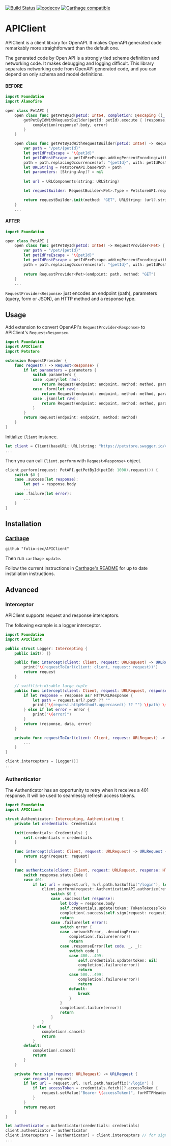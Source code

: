 [![Build Status](https://app.bitrise.io/app/fb217dd8dc7e8002/status.svg?token=zgTIlwz2Qz-YPsOK6rQxUQ)](https://app.bitrise.io/app/fb217dd8dc7e8002)
[![codecov](https://codecov.io/gh/folio-sec/APIClient/branch/master/graph/badge.svg)](https://codecov.io/gh/folio-sec/APIClient)
[![Carthage compatible](https://img.shields.io/badge/Carthage-compatible-4BC51D.svg?style=flat)](https://github.com/Carthage/Carthage)

# APIClient

APIClient is a client library for OpenAPI. It makes OpenAPI generated code remarkably more straightforward than the default one. 

The generated code by  Open API is a strongly tied scheme definition and networking code. It makes debugging and logging difficult. This library separates networking code from OpenAPI generated code, and you can depend on only schema and model definitions.


#### BEFORE

```swift
import Foundation
import Alamofire

open class PetAPI {
    open class func getPetById(petId: Int64, completion: @escaping ((_ data: Pet?,_ error: Error?) -> Void)) {
        getPetByIdWithRequestBuilder(petId: petId).execute { (response, error) -> Void in
            completion(response?.body, error)
        }
    }

    open class func getPetByIdWithRequestBuilder(petId: Int64) -> RequestBuilder<Pet> {
        var path = "/pet/{petId}"
        let petIdPreEscape = "\(petId)"
        let petIdPostEscape = petIdPreEscape.addingPercentEncoding(withAllowedCharacters: .urlPathAllowed) ?? ""
        path = path.replacingOccurrences(of: "{petId}", with: petIdPostEscape, options: .literal, range: nil)
        let URLString = PetstoreAPI.basePath + path
        let parameters: [String:Any]? = nil
        
        let url = URLComponents(string: URLString)

        let requestBuilder: RequestBuilder<Pet>.Type = PetstoreAPI.requestBuilderFactory.getBuilder()

        return requestBuilder.init(method: "GET", URLString: (url?.string ?? URLString), parameters: parameters, isBody: false)
    }
    ...
```

#### AFTER

```swift
import Foundation

open class PetAPI {
    open class func getPetById(petId: Int64) -> RequestProvider<Pet> {
        var path = "/pet/{petId}"
        let petIdPreEscape = "\(petId)"
        let petIdPostEscape = petIdPreEscape.addingPercentEncoding(withAllowedCharacters: .urlPathAllowed) ?? ""
        path = path.replacingOccurrences(of: "{petId}", with: petIdPostEscape, options: .literal, range: nil)
        
        return RequestProvider<Pet>(endpoint: path, method: "GET")
    }
    ...
```

`RequestProvider<Response>` just encodes an endpoint (path), parameters (query, form or JSON), an HTTP method and a response type.


## Usage

Add extension to convert OpenAPI's `RequestProvider<Response>` to APIClient's `Request<Response>`.

```swift
import Foundation
import APIClient
import Petstore

extension RequestProvider {
    func request() -> Request<Response> {
        if let parameters = parameters {
            switch parameters {
            case .query(let raw):
                return Request(endpoint: endpoint, method: method, parameters: Request.Parameters(raw))
            case .form(let raw):
                return Request(endpoint: endpoint, method: method, parameters: Request.Parameters(raw))
            case .json(let raw):
                return Request(endpoint: endpoint, method: method, parameters: Request.Parameters(raw))
            }
        }
        return Request(endpoint: endpoint, method: method)
    }
}
```

Initialize `Client` instance.

```swift
let client = Client(baseURL: URL(string: "https://petstore.swagger.io/v2")!)
...
```

Then you can call `Client.perform` with `Request<Response>` object.

```swift
client.perform(request: PetAPI.getPetById(petId: 1000).request()) {
    switch $0 {
    case .success(let response):
        let pet = response.body
        ...
    case .failure(let error):
        ...
    }
}
```

## Installation ##

### [Carthage] ###

[Carthage]: https://github.com/Carthage/Carthage

```
github "folio-sec/APIClient"
```

Then run `carthage update`.

Follow the current instructions in [Carthage's README][carthage-installation]
for up to date installation instructions.

[carthage-installation]: https://github.com/Carthage/Carthage#adding-frameworks-to-an-application

## Advanced

### Interceptor

APIClient supports request and response interceptors.

The following example is a logger interceptor.

```swift
import Foundation
import APIClient

public struct Logger: Intercepting {
    public init() {}

    public func intercept(client: Client, request: URLRequest) -> URLRequest {
        print("\(requestToCurl(client: client, request: request))")
        return request
    }

    // swiftlint:disable large_tuple
    public func intercept(client: Client, request: URLRequest, response: URLResponse?, data: Data?, error: Error?) -> (URLResponse?, Data?, Error?) {
        if let response = response as? HTTPURLResponse {
            let path = request.url?.path ?? ""
            print("\(request.httpMethod?.uppercased() ?? "") \(path) \(response.statusCode)")
        } else if let error = error {
            print("\(error)")
        }
        return (response, data, error)
    }

    private func requestToCurl(client: Client, request: URLRequest) -> String {
        ...
    }
}
```

```swift
client.interceptors = [Logger()]
...
```

### Authenticator

The Authenticator has an opportunity to retry when it receives a 401 response. It will be used to seamlessly refresh access tokens.

```swift
import Foundation
import APIClient

struct Authenticator: Intercepting, Authenticating {
    private let credentials: Credentials

    init(credentials: Credentials) {
        self.credentials = credentials
    }

    func intercept(client: Client, request: URLRequest) -> URLRequest {
        return sign(request: request)
    }

    func authenticate(client: Client, request: URLRequest, response: HTTPURLResponse, data: Data?, completion: @escaping (AuthenticationResult) -> Void) {
        switch response.statusCode {
        case 401:
            if let url = request.url, !url.path.hasSuffix("/login"), let refreshToken = credentials.fetch()?.refreshToken {
                client.perform(request: AuthenticationAPI.authorize(refreshToken: refreshToken).request()) {
                    switch $0 {
                    case .success(let response):
                        let body = response.body
                        self.credentials.update(token: Token(accessToken: body.accessToken, refreshToken: body.refreshToken, expiry: Date().addingTimeInterval(TimeInterval(body.expiresIn))))
                        completion(.success(self.sign(request: request)))
                        return
                    case .failure(let error):
                        switch error {
                        case .networkError, .decodingError:
                            completion(.failure(error))
                            return
                        case .responseError(let code, _, _):
                            switch code {
                            case 400...499:
                                self.credentials.update(token: nil)
                                completion(.failure(error))
                                return
                            case 500...499:
                                completion(.failure(error))
                                return
                            default:
                                break
                            }
                        }
                        completion(.failure(error))
                        return
                    }
                }
            } else {
                completion(.cancel)
                return
            }
        default:
            completion(.cancel)
            return
        }
    }

    private func sign(request: URLRequest) -> URLRequest {
        var request = request
        if let url = request.url, !url.path.hasSuffix("/login") {
            if let accessToken = credentials.fetch()?.accessToken {
                request.setValue("Bearer \(accessToken)", forHTTPHeaderField: "Authorization")
            }
        }
        return request
    }
}
```

```swift
let authenticator = Authenticator(credentials: credentials)
client.authenticator = authenticator
client.interceptors = [authenticator] + client.interceptors // for signing all requests
...
```

